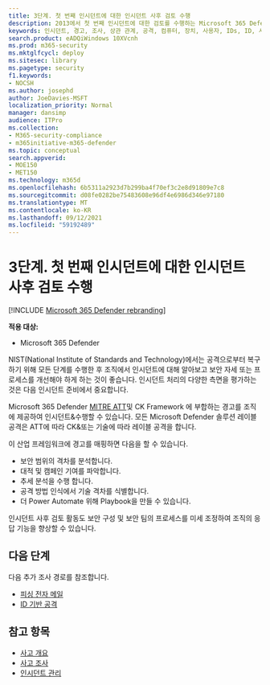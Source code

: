 ```yaml
---
title: 3단계. 첫 번째 인시던트에 대한 인시던트 사후 검토 수행
description: 2013에서 첫 번째 인시던트에 대한 검토를 수행하는 Microsoft 365 Defender.
keywords: 인시던트, 경고, 조사, 상관 관계, 공격, 컴퓨터, 장치, 사용자, IDs, ID, 사서함, 전자 메일, 365, microsoft, m365
search.product: eADQiWindows 10XVcnh
ms.prod: m365-security
ms.mktglfcycl: deploy
ms.sitesec: library
ms.pagetype: security
f1.keywords:
- NOCSH
ms.author: josephd
author: JoeDavies-MSFT
localization_priority: Normal
manager: dansimp
audience: ITPro
ms.collection:
- M365-security-compliance
- m365initiative-m365-defender
ms.topic: conceptual
search.appverid:
- MOE150
- MET150
ms.technology: m365d
ms.openlocfilehash: 6b5311a2923d7b299ba4f70ef3c2e8d91809e7c8
ms.sourcegitcommit: d08fe0282be75483608e96df4e6986d346e97180
ms.translationtype: MT
ms.contentlocale: ko-KR
ms.lasthandoff: 09/12/2021
ms.locfileid: "59192489"
---
```

# <a name="step-3-perform-a-post-incident-review-of-your-first-incident"></a>3단계. 첫 번째 인시던트에 대한 인시던트 사후 검토 수행

[!INCLUDE [Microsoft 365 Defender rebranding](../includes/microsoft-defender.md)]

**적용 대상:**
- Microsoft 365 Defender

NIST(National Institute of Standards and Technology)에서는 공격으로부터 복구하기 위해 모든 단계를 수행한 후 조직에서 인시던트에 대해 알아보고 보안 자세 또는 프로세스를 개선해야 하게 하는 것이 좋습니다. 인시던트 처리의 다양한 측면을 평가하는 것은 다음 인시던트 준비에서 중요합니다.

Microsoft 365 Defender [MITRE ATT](https://attack.mitre.org/)및 CK Framework 에 부합하는 경고를 조직에 제공하여 인시던트&수행할 수 있습니다. 모든 Microsoft Defender 솔루션 레이블 공격은 ATT에 따라 CK&또는 기술에 따라 레이블 공격을 합니다. 

이 산업 프레임워크에 경고를 매핑하면 다음을 할 수 있습니다.

- 보안 범위의 격차를 분석합니다.
- 대적 및 캠페인 기여를 파악합니다.
- 추세 분석을 수행 합니다.
- 공격 방법 인식에서 기술 격차를 식별합니다.
- 더 Power Automate 위해 Playbook을 만들 수 있습니다. 

인시던트 사후 검토 활동도 보안 구성 및 보안 팀의 프로세스를 미세 조정하여 조직의 응답 기능을 향상할 수 있습니다.

## <a name="next-step"></a>다음 단계

다음 추가 조사 경로를 참조합니다.

- [피싱 전자 메일](first-incident-path-phishing.md)
- [ID 기반 공격](first-incident-path-identity.md)


## <a name="see-also"></a>참고 항목

- [사고 개요](incidents-overview.md)
- [사고 조사](investigate-incidents.md)
- [인시던트 관리](manage-incidents.md)
